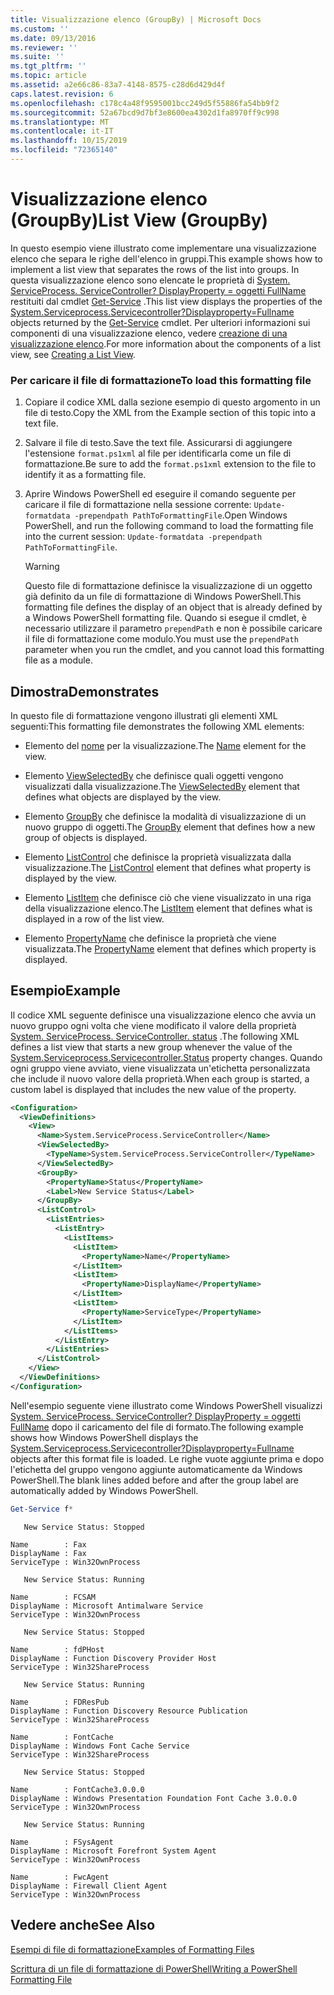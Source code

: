 ```yaml
---
title: Visualizzazione elenco (GroupBy) | Microsoft Docs
ms.custom: ''
ms.date: 09/13/2016
ms.reviewer: ''
ms.suite: ''
ms.tgt_pltfrm: ''
ms.topic: article
ms.assetid: a2e66c86-83a7-4148-8575-c28d6d429d4f
caps.latest.revision: 6
ms.openlocfilehash: c178c4a48f9595001bcc249d5f55886fa54bb9f2
ms.sourcegitcommit: 52a67bcd9d7bf3e8600ea4302d1fa8970ff9c998
ms.translationtype: MT
ms.contentlocale: it-IT
ms.lasthandoff: 10/15/2019
ms.locfileid: "72365140"
---
```

# <a name="list-view-groupby"></a><span data-ttu-id="f5997-102">Visualizzazione elenco (GroupBy)</span><span class="sxs-lookup"><span data-stu-id="f5997-102">List View (GroupBy)</span></span>

<span data-ttu-id="f5997-103">In questo esempio viene illustrato come implementare una visualizzazione elenco che separa le righe dell'elenco in gruppi.</span><span class="sxs-lookup"><span data-stu-id="f5997-103">This example shows how to implement a list view that separates the rows of the list into groups.</span></span> <span data-ttu-id="f5997-104">In questa visualizzazione elenco sono elencate le proprietà di [System. ServiceProcess. ServiceController? DisplayProperty = oggetti FullName](/dotnet/api/System.ServiceProcess.ServiceController) restituiti dal cmdlet [Get-Service](/powershell/module/Microsoft.PowerShell.Management/Get-Service) .</span><span class="sxs-lookup"><span data-stu-id="f5997-104">This list view displays the properties of the [System.Serviceprocess.Servicecontroller?Displayproperty=Fullname](/dotnet/api/System.ServiceProcess.ServiceController) objects returned by the [Get-Service](/powershell/module/Microsoft.PowerShell.Management/Get-Service) cmdlet.</span></span> <span data-ttu-id="f5997-105">Per ulteriori informazioni sui componenti di una visualizzazione elenco, vedere [creazione di una visualizzazione elenco](./creating-a-list-view.md).</span><span class="sxs-lookup"><span data-stu-id="f5997-105">For more information about the components of a list view, see [Creating a List View](./creating-a-list-view.md).</span></span>

### <a name="to-load-this-formatting-file"></a><span data-ttu-id="f5997-106">Per caricare il file di formattazione</span><span class="sxs-lookup"><span data-stu-id="f5997-106">To load this formatting file</span></span>

1. <span data-ttu-id="f5997-107">Copiare il codice XML dalla sezione esempio di questo argomento in un file di testo.</span><span class="sxs-lookup"><span data-stu-id="f5997-107">Copy the XML from the Example section of this topic into a text file.</span></span>

2. <span data-ttu-id="f5997-108">Salvare il file di testo.</span><span class="sxs-lookup"><span data-stu-id="f5997-108">Save the text file.</span></span> <span data-ttu-id="f5997-109">Assicurarsi di aggiungere l'estensione `format.ps1xml` al file per identificarla come un file di formattazione.</span><span class="sxs-lookup"><span data-stu-id="f5997-109">Be sure to add the `format.ps1xml` extension to the file to identify it as a formatting file.</span></span>

3. <span data-ttu-id="f5997-110">Aprire Windows PowerShell ed eseguire il comando seguente per caricare il file di formattazione nella sessione corrente: `Update-formatdata -prependpath PathToFormattingFile`.</span><span class="sxs-lookup"><span data-stu-id="f5997-110">Open Windows PowerShell, and run the following command to load the formatting file into the current session: `Update-formatdata -prependpath PathToFormattingFile`.</span></span>

   > [!WARNING]
   > <span data-ttu-id="f5997-111">Questo file di formattazione definisce la visualizzazione di un oggetto già definito da un file di formattazione di Windows PowerShell.</span><span class="sxs-lookup"><span data-stu-id="f5997-111">This formatting file defines the display of an object that is already defined by a Windows PowerShell formatting file.</span></span> <span data-ttu-id="f5997-112">Quando si esegue il cmdlet, è necessario utilizzare il parametro `prependPath` e non è possibile caricare il file di formattazione come modulo.</span><span class="sxs-lookup"><span data-stu-id="f5997-112">You must use the `prependPath` parameter when you run the cmdlet, and you cannot load this formatting file as a module.</span></span>

## <a name="demonstrates"></a><span data-ttu-id="f5997-113">Dimostra</span><span class="sxs-lookup"><span data-stu-id="f5997-113">Demonstrates</span></span>

<span data-ttu-id="f5997-114">In questo file di formattazione vengono illustrati gli elementi XML seguenti:</span><span class="sxs-lookup"><span data-stu-id="f5997-114">This formatting file demonstrates the following XML elements:</span></span>

- <span data-ttu-id="f5997-115">Elemento del [nome](./name-element-for-view-format.md) per la visualizzazione.</span><span class="sxs-lookup"><span data-stu-id="f5997-115">The [Name](./name-element-for-view-format.md) element for the view.</span></span>

- <span data-ttu-id="f5997-116">Elemento [ViewSelectedBy](./viewselectedby-element-format.md) che definisce quali oggetti vengono visualizzati dalla visualizzazione.</span><span class="sxs-lookup"><span data-stu-id="f5997-116">The [ViewSelectedBy](./viewselectedby-element-format.md) element that defines what objects are displayed by the view.</span></span>

- <span data-ttu-id="f5997-117">Elemento [GroupBy](./viewselectedby-element-format.md) che definisce la modalità di visualizzazione di un nuovo gruppo di oggetti.</span><span class="sxs-lookup"><span data-stu-id="f5997-117">The [GroupBy](./viewselectedby-element-format.md) element that defines how a new group of objects is displayed.</span></span>

- <span data-ttu-id="f5997-118">Elemento [ListControl](./listcontrol-element-format.md) che definisce la proprietà visualizzata dalla visualizzazione.</span><span class="sxs-lookup"><span data-stu-id="f5997-118">The [ListControl](./listcontrol-element-format.md) element that defines what property is displayed by the view.</span></span>

- <span data-ttu-id="f5997-119">Elemento [ListItem](./listitem-element-for-listitems-for-listcontrol-format.md) che definisce ciò che viene visualizzato in una riga della visualizzazione elenco.</span><span class="sxs-lookup"><span data-stu-id="f5997-119">The [ListItem](./listitem-element-for-listitems-for-listcontrol-format.md) element that defines what is displayed in a row of the list view.</span></span>

- <span data-ttu-id="f5997-120">Elemento [PropertyName](./propertyname-element-for-listitem-for-listcontrol-format.md) che definisce la proprietà che viene visualizzata.</span><span class="sxs-lookup"><span data-stu-id="f5997-120">The [PropertyName](./propertyname-element-for-listitem-for-listcontrol-format.md) element that defines which property is displayed.</span></span>

## <a name="example"></a><span data-ttu-id="f5997-121">Esempio</span><span class="sxs-lookup"><span data-stu-id="f5997-121">Example</span></span>

<span data-ttu-id="f5997-122">Il codice XML seguente definisce una visualizzazione elenco che avvia un nuovo gruppo ogni volta che viene modificato il valore della proprietà [System. ServiceProcess. ServiceController. status](/dotnet/api/System.ServiceProcess.ServiceController.Status) .</span><span class="sxs-lookup"><span data-stu-id="f5997-122">The following XML defines a list view that starts a new group whenever the value of the [System.Serviceprocess.Servicecontroller.Status](/dotnet/api/System.ServiceProcess.ServiceController.Status) property changes.</span></span> <span data-ttu-id="f5997-123">Quando ogni gruppo viene avviato, viene visualizzata un'etichetta personalizzata che include il nuovo valore della proprietà.</span><span class="sxs-lookup"><span data-stu-id="f5997-123">When each group is started, a custom label is displayed that includes the new value of the property.</span></span>

```xml
<Configuration>
  <ViewDefinitions>
    <View>
      <Name>System.ServiceProcess.ServiceController</Name>
      <ViewSelectedBy>
        <TypeName>System.ServiceProcess.ServiceController</TypeName>
      </ViewSelectedBy>
      <GroupBy>
        <PropertyName>Status</PropertyName>
        <Label>New Service Status</Label>
      </GroupBy>
      <ListControl>
        <ListEntries>
          <ListEntry>
            <ListItems>
              <ListItem>
                <PropertyName>Name</PropertyName>
              </ListItem>
              <ListItem>
                <PropertyName>DisplayName</PropertyName>
              </ListItem>
              <ListItem>
                <PropertyName>ServiceType</PropertyName>
              </ListItem>
            </ListItems>
          </ListEntry>
        </ListEntries>
      </ListControl>
    </View>
  </ViewDefinitions>
</Configuration>
```

<span data-ttu-id="f5997-124">Nell'esempio seguente viene illustrato come Windows PowerShell visualizzi [System. ServiceProcess. ServiceController? DisplayProperty = oggetti FullName](/dotnet/api/System.ServiceProcess.ServiceController) dopo il caricamento del file di formato.</span><span class="sxs-lookup"><span data-stu-id="f5997-124">The following example shows how Windows PowerShell displays the [System.Serviceprocess.Servicecontroller?Displayproperty=Fullname](/dotnet/api/System.ServiceProcess.ServiceController) objects after this format file is loaded.</span></span> <span data-ttu-id="f5997-125">Le righe vuote aggiunte prima e dopo l'etichetta del gruppo vengono aggiunte automaticamente da Windows PowerShell.</span><span class="sxs-lookup"><span data-stu-id="f5997-125">The blank lines added before and after the group label are automatically added by Windows PowerShell.</span></span>

```powershell
Get-Service f*
```

```output
   New Service Status: Stopped

Name        : Fax
DisplayName : Fax
ServiceType : Win32OwnProcess

   New Service Status: Running

Name        : FCSAM
DisplayName : Microsoft Antimalware Service
ServiceType : Win32OwnProcess

   New Service Status: Stopped

Name        : fdPHost
DisplayName : Function Discovery Provider Host
ServiceType : Win32ShareProcess

   New Service Status: Running

Name        : FDResPub
DisplayName : Function Discovery Resource Publication
ServiceType : Win32ShareProcess

Name        : FontCache
DisplayName : Windows Font Cache Service
ServiceType : Win32ShareProcess

   New Service Status: Stopped

Name        : FontCache3.0.0.0
DisplayName : Windows Presentation Foundation Font Cache 3.0.0.0
ServiceType : Win32OwnProcess

   New Service Status: Running

Name        : FSysAgent
DisplayName : Microsoft Forefront System Agent
ServiceType : Win32OwnProcess

Name        : FwcAgent
DisplayName : Firewall Client Agent
ServiceType : Win32OwnProcess
```

## <a name="see-also"></a><span data-ttu-id="f5997-126">Vedere anche</span><span class="sxs-lookup"><span data-stu-id="f5997-126">See Also</span></span>

[<span data-ttu-id="f5997-127">Esempi di file di formattazione</span><span class="sxs-lookup"><span data-stu-id="f5997-127">Examples of Formatting Files</span></span>](./examples-of-formatting-files.md)

[<span data-ttu-id="f5997-128">Scrittura di un file di formattazione di PowerShell</span><span class="sxs-lookup"><span data-stu-id="f5997-128">Writing a PowerShell Formatting File</span></span>](./writing-a-powershell-formatting-file.md)
